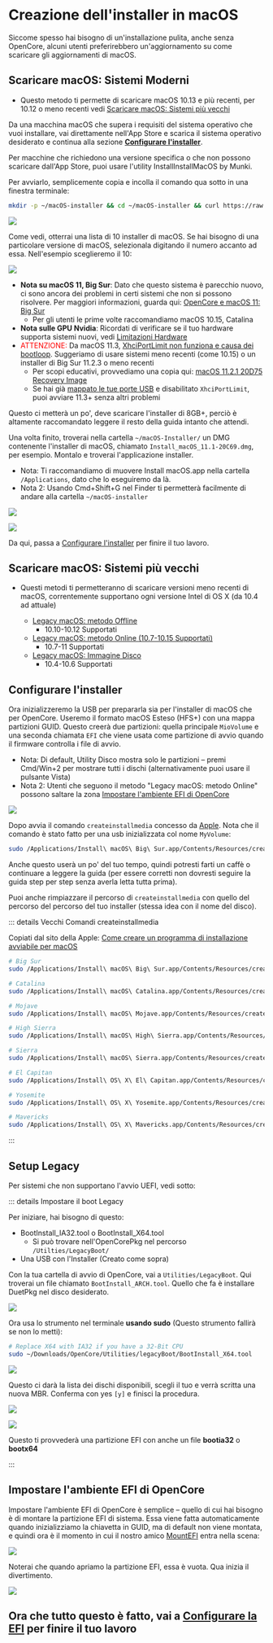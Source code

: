 # Creazione dell'installer in macOS

Siccome spesso hai bisogno di un'installazione pulita, anche senza OpenCore, alcuni utenti preferirebbero un'aggiornamento su come scaricare gli aggiornamenti di macOS.

## Scaricare macOS: Sistemi Moderni

* Questo metodo ti permette di scaricare macOS 10.13 e più recenti, per 10.12 o meno recenti vedi [Scaricare macOS: Sistemi più vecchi](#scaricare-macos-sistemi-piu-vecchi)

Da una macchina macOS che supera i requisiti del sistema operativo che vuoi installare, vai direttamente nell'App Store e scarica il sistema operativo desiderato e continua alla sezione [**Configurare l'installer**](#configurare-l'installer).

Per macchine che richiedono una versione specifica o che non possono scaricare dall'App Store, puoi usare l'utility InstallInstallMacOS by Munki.

Per avviarlo, semplicemente copia e incolla il comando qua sotto in una finestra terminale:

```sh
mkdir -p ~/macOS-installer && cd ~/macOS-installer && curl https://raw.githubusercontent.com/munki/macadmin-scripts/main/installinstallmacos.py > installinstallmacos.py && sudo python installinstallmacos.py
```

![](../images/installer-guide/mac-install-md/munki.png)

Come vedi, otterrai una lista di 10 installer di macOS. Se hai bisogno di una particolare versione di macOS, selezionala digitando il numero accanto ad essa. Nell'esempio sceglieremo il 10:

![](../images/installer-guide/mac-install-md/munki-process.png)

* **Nota su macOS 11, Big Sur**: Dato che questo sistema è parecchio nuovo, ci sono ancora dei problemi in certi sistemi che non si possono risolvere. Per maggiori informazioni, guarda qui: [OpenCore e macOS 11: Big Sur](/extras/big-sur.md)
  * Per gli utenti le prime volte raccomandiamo macOS 10.15, Catalina
* **Nota sulle GPU Nvidia**: Ricordati di verificare se il tuo hardware supporta sistemi nuovi, vedi [Limitazioni Hardware](/macos-limits.md)
* <span style="color:red">ATTENZIONE:</span> Da macOS 11.3, [XhciPortLimit non funziona e causa dei bootloop](https://github.com/dortania/bugtracker/issues/162). Suggeriamo di usare sistemi meno recenti (come 10.15) o un installer di Big Sur 11.2.3 o meno recenti
  * Per scopi educativi, provvediamo una copia qui: [macOS 11.2.1 20D75 Recovery Image](https://archive.org/details/base-system_202102)
  * Se hai già [mappato le tue porte USB](/OpenCore-Post-Install/usb/) e disabilitato `XhciPortLimit`, puoi avviare 11.3+ senza altri problemi

Questo ci metterà un po', deve scaricare l'installer di 8GB+, perciò è altamente raccomandato leggere il resto della guida intanto che attendi.

Una volta finito, troverai nella cartella `~/macOS-Installer/` un DMG contenente l'installer di macOS, chiamato `Install_macOS_11.1-20C69.dmg`, per esempio. Montalo e troverai l'applicazione installer.

* Nota: Ti raccomandiamo di muovere Install macOS.app nella cartella `/Applications`, dato che lo eseguiremo da là.
* Nota 2: Usando Cmd+Shift+G nel Finder ti permetterà facilmente di andare alla cartella `~/macOS-installer`

![](../images/installer-guide/mac-install-md/munki-done.png)

![](../images/installer-guide/mac-install-md/munki-dmg.png)

Da qui, passa a [Configurare l'installer](#configurare-l'installer) per finire il tuo lavoro.

## Scaricare macOS: Sistemi più vecchi

* Questi metodi ti permetteranno di scaricare versioni meno recenti di macOS, correntemente supportano ogni versione Intel di OS X (da 10.4 ad attuale)

  * [Legacy macOS: metodo Offline](/installer-guide/mac-install-pkg.md)
    * 10.10-10.12 Supportati
  * [Legacy macOS: metodo Online (10.7-10.15 Supportati)](/installer-guide/mac-install-recovery.md)
    * 10.7-11 Supportati
  * [Legacy macOS: Immagine Disco](/installer-guide/mac-install-dmg.md)
    * 10.4-10.6 Supportati

## Configurare l'installer

Ora inizializzeremo la USB per prepararla sia per l'installer di macOS che per OpenCore. Useremo il formato macOS Esteso (HFS+) con una mappa partizioni GUID. Questo creerà due partizioni: quella principale `MioVolume` e una seconda chiamata `EFI` che viene usata come partizione di avvio quando il firmware controlla i file di avvio.

* Nota: Di default, Utility Disco mostra solo le partizioni – premi Cmd/Win+2 per mostrare tutti i dischi (alternativamente puoi usare il pulsante Vista)
* Nota 2: Utenti che seguono il metodo "Legacy macOS: metodo Online" possono saltare la zona [Impostare l'ambiente EFI di OpenCore](#impostare-l'ambiente-efi-di-opencore)

![](../images/installer-guide/mac-install-md/format-usb.png)

Dopo avvia il comando `createinstallmedia` concesso da [Apple](https://support.apple.com/en-us/HT201372). Nota che il comando è stato fatto per una usb inizializzata col nome `MyVolume`:

```sh
sudo /Applications/Install\ macOS\ Big\ Sur.app/Contents/Resources/createinstallmedia --volume /Volumes/MyVolume
```

Anche questo userà un po' del tuo tempo, quindi potresti farti un caffè o continuare a leggere la guida (per essere corretti non dovresti seguire la guida step per step senza averla letta tutta prima).

Puoi anche rimpiazzare il percorso di `createinstallmedia` con quello del percorso del percorso del tuo installer (stessa idea con il nome del disco).

::: details Vecchi Comandi createinstallmedia

Copiati dal sito della Apple: [Come creare un programma di installazione avviabile per macOS](https://support.apple.com/it-it/HT201372)

```sh
# Big Sur
sudo /Applications/Install\ macOS\ Big\ Sur.app/Contents/Resources/createinstallmedia --volume /Volumes/MyVolume

# Catalina
sudo /Applications/Install\ macOS\ Catalina.app/Contents/Resources/createinstallmedia --volume /Volumes/MyVolume

# Mojave
sudo /Applications/Install\ macOS\ Mojave.app/Contents/Resources/createinstallmedia --volume /Volumes/MyVolume

# High Sierra
sudo /Applications/Install\ macOS\ High\ Sierra.app/Contents/Resources/createinstallmedia --volume /Volumes/MyVolume

# Sierra
sudo /Applications/Install\ macOS\ Sierra.app/Contents/Resources/createinstallmedia --volume /Volumes/MyVolume --applicationpath /Applications/Install\ macOS\ Sierra.app

# El Capitan
sudo /Applications/Install\ OS\ X\ El\ Capitan.app/Contents/Resources/createinstallmedia --volume /Volumes/MyVolume --applicationpath /Applications/Install\ OS\ X\ El\ Capitan.app

# Yosemite
sudo /Applications/Install\ OS\ X\ Yosemite.app/Contents/Resources/createinstallmedia --volume /Volumes/MyVolume --applicationpath /Applications/Install\ OS\ X\ Yosemite.app

# Mavericks
sudo /Applications/Install\ OS\ X\ Mavericks.app/Contents/Resources/createinstallmedia --volume /Volumes/MyVolume --applicationpath /Applications/Install\ OS\ X\ Mavericks.app --nointeraction
```

:::

## Setup Legacy

Per sistemi che non supportano l'avvio UEFI, vedi sotto:

::: details Impostare il boot Legacy

Per iniziare, hai bisogno di questo:

* BootInstall_IA32.tool o BootInstall_X64.tool
  * Si può trovare nell'OpenCorePkg nel percorso `/Utilties/LegacyBoot/`
* Una USB con l'Installer (Creato come sopra)

Con la tua cartella di avvio di OpenCore, vai a `Utilities/LegacyBoot`. Qui troverai un file chiamato `BootInstall_ARCH.tool`. Quello che fa è installare DuetPkg nel disco desiderato.

![](../images/extras/legacy-md/download.png)

Ora usa lo strumento nel terminale **usando sudo** (Questo strumento fallirà se non lo metti):

```sh
# Replace X64 with IA32 if you have a 32-Bit CPU
sudo ~/Downloads/OpenCore/Utilities/legacyBoot/BootInstall_X64.tool
```

![](../images/extras/legacy-md/boot-disk.png)

Questo ci darà la lista dei dischi disponibili, scegli il tuo e verrà scritta una nuova MBR. Conferma con yes `[y]` e finisci la procedura.

![](../images/extras/legacy-md/boot-done.png)

![](../images/extras/legacy-md/efi-base.png)

Questo ti provvederà una partizione EFI con anche un file **bootia32** o **bootx64**

:::

## Impostare l'ambiente EFI di OpenCore

Impostare l'ambiente EFI di OpenCore è semplice – quello di cui hai bisogno è di montare la partizione EFI di sistema. Essa viene fatta automaticamente quando inizializziamo la chiavetta in GUID, ma di default non viene montata, e quindi ora è il momento in cui il nostro amico [MountEFI](https://github.com/corpnewt/MountEFI) entra nella scena:

![](../images/installer-guide/mac-install-md/mount-efi-usb.png)

Noterai che quando apriamo la partizione EFI, essa è vuota. Qua inizia il divertimento.

![](../images/installer-guide/mac-install-md/base-efi.png)

## Ora che tutto questo è fatto, vai a [Configurare la EFI](./opencore-efi.md) per finire il tuo lavoro
